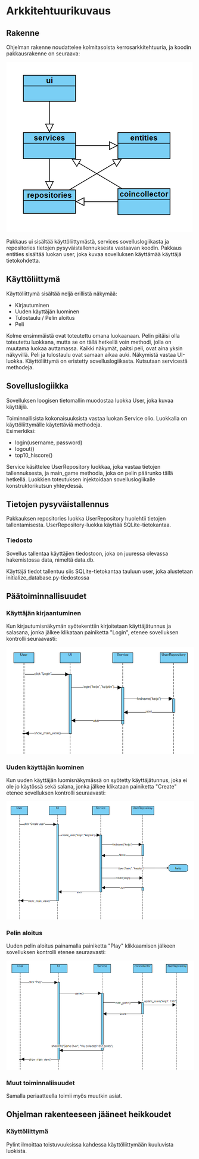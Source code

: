 # Arkkitehtuurikuvaus

## Rakenne

Ohjelman rakenne noudattelee kolmitasoista kerrosarkkitehtuuria, ja koodin pakkausrakenne on seuraava:

![Kaavio](./kuvat/arkkitehtuuri-luokkakaavio.png)

Pakkaus ui sisältää käyttöliittymästä, services sovelluslogiikasta ja repositories tietojen pysyväistallennuksesta vastaavan koodin. Pakkaus entities sisältää luokan user, joka kuvaa sovelluksen käyttämää käyttäjä tietokohdetta.

## Käyttöliittymä

Käyttöliittymä sisältää neljä erillistä näkymää:

- Kirjautuminen
- Uuden käyttäjän luominen
- Tulostaulu / Pelin aloitus
- Peli

Kolme ensimmäistä ovat toteutettu omana luokaanaan. Pelin pitäisi olla toteutettu luokkana, mutta se on tällä hetkellä voin methodi, jolla on muutama luokaa auttamassa. Kaikki näkymät, paitsi peli, ovat aina yksin näkyvillä. Peli ja tulostaulu ovat samaan aikaa auki. Näkymistä vastaa UI-luokka. Käyttöliittymä on eristetty sovelluslogiikasta. Kutsutaan servicestä methodeja.

## Sovelluslogiikka

Sovelluksen loogisen tietomallin muodostaa luokka User, joka kuvaa käyttäjiä.

Toiminnallisista kokonaisuuksista vastaa luokan Service olio. Luokkalla on käyttöliittymälle käytettäviä methodeja.  
Esimerkiksi:
- login(username, password)
- logout()
- top10_hiscore()

Service käsittelee UserRepository luokkaa, joka vastaa tietojen tallennuksesta, ja main_game methodia, joka on pelin päärunko tällä hetkellä. Luokkien toteutuksen injektoidaan sovelluslogiikalle konstruktorikutsun yhteydessä.

## Tietojen pysyväistallennus

Pakkauksen repositories luokka UserRepository huolehtii tietojen tallentamisesta. UserRepository-luokka käyttää SQLite-tietokantaa.

### Tiedosto

Sovellus tallentaa käyttäjien tiedostoon, joka on juuressa olevassa hakemistossa data, nimeltä data.db.

Käyttäjä tiedot tallentuu siis SQLite-tietokantaa tauluun user, joka alustetaan initialize_database.py-tiedostossa

## Päätoiminnallisuudet

### Käyttäjän kirjaantuminen

Kun kirjautumisnäkymän syötekenttiin kirjoitetaan käyttäjätunnus ja salasana, jonka jälkee klikataan painiketta "Login", etenee sovelluksen kontrolli seuraavasti:

![image](kuvat/arkkitehtuuri-seq-diagram-login.PNG)

### Uuden käyttäjän luominen

Kun uuden käyttäjän luomisnäkymässä on syötetty käyttäjätunnus, joka ei ole jo käytössä sekä salana, jonka jälkee klikataan painiketta "Create" etenee sovelluksen kontrolli seuraavasti:

![image](kuvat/arkkitehtuuri-seq-diagram-register.PNG)

### Pelin aloitus

Uuden pelin aloitus painamalla painiketta "Play" klikkaamisen jälkeen sovelluksen kontrolli etenee seuraavasti:

![image](kuvat/arkkitehtuuri-seq-diagram-game.PNG)

### Muut toiminnaliisuudet

Samalla periaatteella toimii myös muutkin asiat.

## Ohjelman rakenteeseen jääneet heikkoudet

### Käyttöliittymä

Pylint ilmoittaa toistuvuuksissa kahdessa käyttöliittymään kuuluvista luokista.
